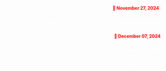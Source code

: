 <details>
<summary style="display: flex; justify-content: space-between; align-items: center; background-color: ##28a745; color: white; padding: 5px 10px; border-radius: 5px; cursor:pointer;">
  <span>🚀 Define a foreign key constraint</span>
  <span style="margin-left: auto; font-weight: bold;  color:red;">📅 November 27, 2024</span>
</summary>

```php
$table->foreignId('organization_id');
```

- This creates an organization_id column in the table.
- The column is an unsigned big integer (BIGINT UNSIGNED) by default, which is
  the same type used for primary keys when using $table->id()

```php
 ->constrained();
```

- This automatically sets up a foreign key constraint for the organization_id
  column.
- By default, it assumes the foreign key references the id column on the
  organizations table (based on the column name organization_id)

```php
$table->foreignId('organization_id')->constrained(); // if table name follow laravel naming convention. Like: organizations
$table->foreignId('organization_id')->constrained('orgs') // If not follw. Ex: orgs

//OR

$table->unsignedBigInteger('organization_id');
$table->foreign('organization_id')->references('id')->on('organizations');
```

## Customizing foreign key setup behavior

If the foreign key references a column other than id or a table with a different
name, you can explicitly specify it:

- Field in the Current Table (organization_id)
- Referenced Table (companies)
- Referenced Field (company_id)

```php
$table->foreignId('organization_id')->constrained('companies', 'company_id');

// OR

$table->unsignedBigInteger('organization_id');
$table->foreign('organization_id')
      ->references('company_id')
      ->on('companies');
```

## Foreign key Cascading Options

- cascade: Automatically delete or update dependent rows.
- restrict: Prevent deletion or updates if there are dependent rows.
- set null: Set the foreign key column to NULL if the parent is deleted.

```php
$table->foreignId('organization_id')
      ->constrained()
      ->onDelete('cascade')
      ->onUpdate('cascade');

// OR

$table->foreignId('organization_id')->constrained()->cascadeOnDelete()->cascadeOnUpdate();
```

</details>









<br>
<details>
<summary style="display: flex; justify-content: space-between; align-items: center; background-color: ##1345; color: white; padding: 5px; border-radius: 5px; cursor:pointer;">
  <span>🚀 One to One Relationship</span>
  <span style="margin-left: auto; font-weight: bold;">📅 November 27, 2024</span>
</summary>

- Parent table: organizations
- Child table: abouts

```php
// In Organization model
public function about()
{
      return $this->hasOne(About::class);
}

// In About model
public function organization()
{
      return $this->belongsTo(Organization::class);
}

```

## Accessing Related Data
To efficiently load the organization relationship when retrieving an About record, you can use the with method.
```php
// Approach 1
$organization = Organization::find(1);
$about = $organization->about;

// Approach 2
$about = About::with('organization')->find(1);
$organization = $about->organization;
```
</details>





<br>
<details>
<summary style="display: flex; justify-content: space-between; align-items: center; background-color: ##1345; color: white; padding: 5px; border-radius: 5px; cursor:pointer;">
  <span>🚀 Fillable & Mass assignment</span>
  <span style="margin-left: auto; font-weight: bold; color:red;">📅 December 07, 2024</span>
</summary>

- $fillable: Defines a whitelist of attributes that are allowed for mass assignment.
- $guarded: Setting it to an empty array ([]) allows all attributes to be mass-assignable. 

```php
protected $fillable = ['name', 'phone', 'email', 'age', 'country'];

About::create([
    'name' => 'John Doe', 
    'phone' => '123456789',
    'email' => 'johndoe@example.com',
    'age' => 30,
]);

```

```php
protected $guarded = [];

About::create([
    'name' => 'John Doe', 
    'phone' => '123456789',
    'email' => 'johndoe@example.com',
    'age' => 30,
    'id' => 1,         // Overwrites the first record
    'is_admin' => true // Unexpected, if such a field exists
]);

```


+ mass-assignment protection is completely disabled. This means Laravel will allow any attribute provided in the input array to be directly inserted into the database

```php
protected $guarded = ['id'];

About::create([
    'name' => 'John Doe',
    'phone' => '123456789',
    'email' => 'johndoe@example.com',
    'id' => 10, // Will be ignored because it's guarded
]);
```
</details>





<br>
<details>
<summary style="display: flex; justify-content: space-between; align-items: center; background-color: ##1345; color: white; padding: 5px; border-radius: 5px; cursor:pointer;">
  <span>🚀 Update the Database Schema</span>
  <span style="margin-left: auto; font-weight: bold;">📅 December 07, 2024</span>
</summary>

- You need to add the is_admin column to the users table. Create a new migration:

```php
 php artisan make:migration add_is_admin_to_users_table --table=users
```
+ Edit the generated migration file:

```php
use Illuminate\Database\Migrations\Migration;
use Illuminate\Database\Schema\Blueprint;
use Illuminate\Support\Facades\Schema;

class AddIsAdminToUsersTable extends Migration
{
    /**
     * php artisan migrate
     * This executes the up() method, adding the is_admin column.
     */
    public function up(): void
    {
        Schema::table('users', function (Blueprint $table) {
            $table->boolean('is_admin')->default(false)->after('password'); // Add the is_admin column
        });
    }

    /**
     * Rollback the Migration:
     * php artisan migrate:rollback
     * This executes the down() method, removing the is_admin column.
     */
    public function down(): void
    {
        Schema::table('users', function (Blueprint $table) {
            $table->dropColumn('is_admin'); // Remove the is_admin column
        });
    }
}

```
+  Update the User Model
```php
    protected $fillable = [
        'is_admin',
    ];

    protected function casts(): array
    {
        return [
            'email_verified_at' => 'datetime',
            'password' => 'hashed',
            'is_admin' => 'boolean', // Add this line
        ];
    }
```
</details>










<br>
<details>
<summary style="display: flex; justify-content: space-between; align-items: center; background-color: ##1345; color: white; padding: 5px; border-radius: 5px; cursor:pointer;">
  <span>🚀 Middleware </span>
  <span style="margin-left: auto; font-weight: bold;">📅 December 07, 2024</span>
</summary>

- php artisan make:middleware IsAdmin

```php
php artisan make:middleware IsAdmin
```
+ IsAdmin middleware file:

```php
namespace App\Http\Middleware;

use Closure;
use Illuminate\Http\Request;

class IsAdmin
{
    public function handle(Request $request, Closure $next)
    {
        if (auth()->check() && auth()->user()->is_admin) {
            return $next($request);
        }

        abort(403, 'Unauthorized'); // Deny access
    }
}
```


+  Register the middleware in `app/Http/Kernel.php` if kernel.php present:
```php
protected $routeMiddleware = [
    // Other middleware
    'is_admin' => \App\Http\Middleware\IsAdmin::class,
];

```

+  Register the middleware in `bootstrap/app.php` if kernel.php not present:
```php
<?php
   
use Illuminate\Foundation\Application;
use Illuminate\Foundation\Configuration\Exceptions;
use Illuminate\Foundation\Configuration\Middleware;
   
return Application::configure(basePath: dirname(__DIR__))
    ->withRouting(
        web: __DIR__.'/../routes/web.php',
        commands: __DIR__.'/../routes/console.php',
        health: '/up',
    )
    ->withMiddleware(function (Middleware $middleware) {
        $middleware->alias([
            'isAdmin' => \App\Http\Middleware\IsAdmin::class,
        ]);
    })
    ->withExceptions(function (Exceptions $exceptions) {
        //
    })->create();
```

+ Apply Middleware
```php
<?php
Route::middleware(['isAdmin'])->group(function () {
    Route::get('/dashboard', function () {
        return 'Dashboard';
    });
      
    Route::get('/users', function () {
        return 'Users';
    });
});
```
</details>